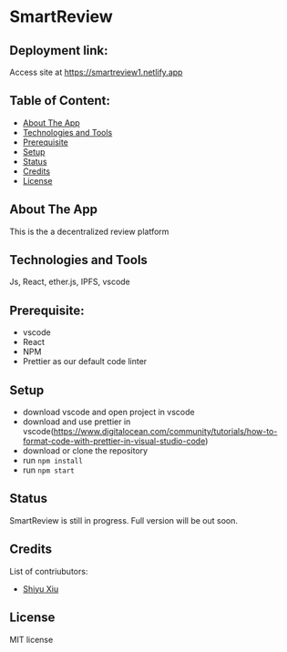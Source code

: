 # SmartReview 

## Deployment link:
Access site at https://smartreview1.netlify.app

## Table of Content:
- [About The App](#about-the-app)
- [Technologies and Tools](#technologies-and-tools)
- [Prerequisite](#prerequisite)
- [Setup](#setup)
- [Status](#status)
- [Credits](#credits)
- [License](#license)

## About The App
This is the a decentralized review platform

## Technologies and Tools
Js, React, ether.js, IPFS, vscode

## Prerequisite:
- vscode
- React
- NPM
- Prettier as our default code linter

## Setup
- download vscode and open project in vscode
- download and use prettier in vscode(https://www.digitalocean.com/community/tutorials/how-to-format-code-with-prettier-in-visual-studio-code)
- download or clone the repository
- run `npm install`
- run `npm start`

## Status
SmartReview is still in progress. Full version will be out soon.

## Credits
List of contriubutors:
- [Shiyu Xiu](https://www.linkedin.com/in/shiyu-oliver-xiu-6034771aa/)

## License
MIT license
